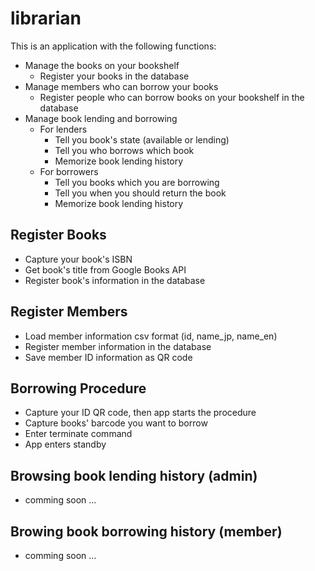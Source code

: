 # librarian

This is an application with the following functions:

- Manage the books on your bookshelf
  - Register your books in the database
- Manage members who can borrow your books
  - Register people who can borrow books on your bookshelf in the database
- Manage book lending and borrowing
  - For lenders
    - Tell you book's state (available or lending)
    - Tell you who borrows which book
    - Memorize book lending history
  - For borrowers
    - Tell you books which you are borrowing
    - Tell you when you should return the book
    - Memorize book lending history

## Register Books

- Capture your book's ISBN
- Get book's title from Google Books API
- Register book's information in the database

## Register Members

- Load member information csv format (id, name_jp, name_en)
- Register member information in the database
- Save member ID information as QR code

## Borrowing Procedure

- Capture your ID QR code, then app starts the procedure
- Capture books' barcode you want to borrow
- Enter terminate command
- App enters standby

## Browsing book lending history (admin)

- comming soon ...

## Browing book borrowing history (member)

- comming soon ...
